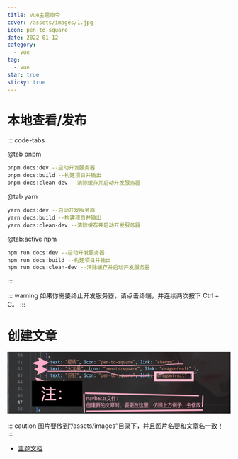 ```yaml
---
title: vue主题命令
cover: /assets/images/1.jpg
icon: pen-to-square
date: 2022-01-12
category:
  - vue
tag:
  - vue
star: true
sticky: true
---
```

# 本地查看/发布

::: code-tabs

@tab pnpm

```bash
pnpm docs:dev --启动开发服务器
pnpm docs:build --构建项目并输出
pnpm docs:clean-dev --清除缓存并启动开发服务器
```

@tab yarn

```bash
yarn docs:dev --启动开发服务器
yarn docs:build --构建项目并输出
yarn docs:clean-dev --清除缓存并启动开发服务器
```

@tab:active npm

```bash
npm run docs:dev --启动开发服务器
npm run docs:build --构建项目并输出
npm run docs:clean-dev --清除缓存并启动开发服务器
```

:::


::: warning 如果你需要终止开发服务器，请点击终端，并连续两次按下 Ctrl + C。
:::
# 创建文章
<img src="/assets/images/navbar.png" alt="vue logo">

::: caution
图片要放到“/assets/images”目录下，并且图片名要和文章名一致！
:::

- [主题文档](https://theme-hope.vuejs.press/zh/guide/intro/intro.html)
